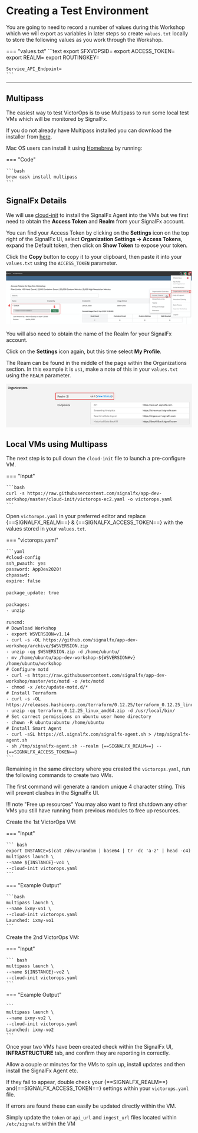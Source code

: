 # Creating a Test Environment

You are going to need to record a number of values during this Workshop which we will export as variables in later steps so create `values.txt` locally to store the following values as you work through the Workshop.

=== "values.txt"
    ```text
    export SFXVOPSID=
    export ACCESS_TOKEN=
    export REALM=
    export ROUTINGKEY=

    Service_API_Endpoint=
    ```

---

## Multipass

The easiest way to test VictorOps is to use Multipass to run some local test VMs which will be monitored by SignalFx.

If you do not already have Multipass installed you can download the installer from [here](https://multipass.run/).

Mac OS users can install it using [Homebrew](https://brew.sh/) by running:

=== "Code"

    ```bash
    brew cask install multipass
    ```

## SignalFx Details

We will use [cloud-init](https://cloudinit.readthedocs.io/en/latest/) to install the SignalFx Agent into the VMs but we first need to obtain the **Access Token** and **Realm** from your SignalFx account.

You can find your Access Token by clicking on the **Settings** icon on the top right of the SignalFx UI, select **Organization Settings → Access Tokens**, expand the Default token, then click on **Show Token** to expose your token.

Click the **Copy** button to copy it to your clipboard, then paste it into your `values.txt` using the `ACCESS_TOKEN` parameter.

![Access Token](../../images/victorops/m7-access-token.png)

You will also need to obtain the name of the Realm for your SignalFx account.

Click on the **Settings** icon again, but this time select **My Profile**.

The Ream can be found in the middle of the page within the Organizations section.  In this example it is `us1`, make a note of this in your `values.txt` using the `REALM` parameter.

![Realm](../../images/victorops/m7-realm.png)

## Local VMs using Multipass

The next step is to pull down the `cloud-init` file to launch a pre-configure VM.

=== "Input"

    ```bash
    curl -s https://raw.githubusercontent.com/signalfx/app-dev-workshop/master/cloud-init/victorops-ec2.yaml -o victorops.yaml
    ```

Open `victorops.yaml` in your preferred editor and replace {==SIGNALFX_REALM==} & {==SIGNALFX_ACCESS_TOKEN==} with the values stored in your `values.txt`.

=== "victorops.yaml"

    ```yaml
    #cloud-config
    ssh_pwauth: yes
    password: AppDev2020!
    chpasswd:
    expire: false

    package_update: true

    packages:
    - unzip

    runcmd:
    # Download Workshop
    - export WSVERSION=v1.14
    - curl -s -OL https://github.com/signalfx/app-dev-workshop/archive/$WSVERSION.zip
    - unzip -qq $WSVERSION.zip -d /home/ubuntu/
    - mv /home/ubuntu/app-dev-workshop-${WSVERSION#v} /home/ubuntu/workshop
    # Configure motd
    - curl -s https://raw.githubusercontent.com/signalfx/app-dev-workshop/master/etc/motd -o /etc/motd
    - chmod -x /etc/update-motd.d/*
    # Install Terraform
    - curl -s -OL https://releases.hashicorp.com/terraform/0.12.25/terraform_0.12.25_linux_amd64.zip
    - unzip -qq terraform_0.12.25_linux_amd64.zip -d /usr/local/bin/
    # Set correct permissions on ubuntu user home directory
    - chown -R ubuntu:ubuntu /home/ubuntu
    # Install Smart Agent
    - curl -sSL https://dl.signalfx.com/signalfx-agent.sh > /tmp/signalfx-agent.sh
    - sh /tmp/signalfx-agent.sh --realm {==SIGNALFX_REALM==} -- {==SIGNALFX_ACCESS_TOKEN==}
    ```

Remaining in the same directory where you created the `victorops.yaml`, run the following commands to create two VMs.

The first command will generate a random unique 4 character string. This will prevent clashes in the SignalFx UI.

!!! note "Free up resources"
    You may also want to first shutdown any other VMs you still have running from previous modules to free up resources.

Create the 1st VictorOps VM:

=== "Input"

    ``` bash
    export INSTANCE=$(cat /dev/urandom | base64 | tr -dc 'a-z' | head -c4)
    multipass launch \
    --name ${INSTANCE}-vo1 \
    --cloud-init victorops.yaml
    ```

=== "Example Output"

    ```bash
    multipass launch \
    --name ixmy-vo1 \
    --cloud-init victorops.yaml
    Launched: ixmy-vo1
    ```

Create the 2nd VictorOps VM:

=== "Input"

    ``` bash
    multipass launch \
    --name ${INSTANCE}-vo2 \
    --cloud-init victorops.yaml
    ```

=== "Example Output"

    ```
    multipass launch \
    --name ixmy-vo2 \
    --cloud-init victorops.yaml
    Launched: ixmy-vo2
    ```

Once your two VMs have been created check within the SignalFx UI, **INFRASTRUCTURE** tab, and confirm they are reporting in correctly.

Allow a couple or minutes for the VMs to spin up, install updates and then install the SignalFx Agent etc.

If they fail to appear, double check your {==SIGNALFX_REALM==} and{==SIGNALFX_ACCESS_TOKEN==} settings within your `victorops.yaml` file.

If errors are found these can easily be updated directly within the VM.

Simply update the `token` or `api_url` and `ingest_url` files located within `/etc/signalfx` within the VM
